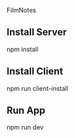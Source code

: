 FilmNotes

## Install Server

npm install

## Install Client

npm run client-install

## Run App

npm run dev
